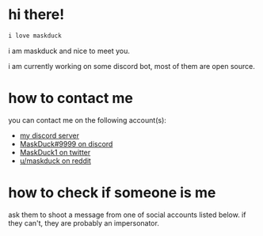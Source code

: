 
# hi there! 
```bash
i love maskduck
```

i am maskduck and nice to meet you. <br>

i am currently working on some discord bot, most of them are open source. <br>

# how to contact me

you can contact me on the following account(s): <br>
 - [my discord server](https://discord.gg/qGnBpw6Cbm)
 - [MaskDuck#9999 on discord](https://discord.com/users/716134528409665586)
 - [MaskDuck1 on twitter](https://twitter.com/MaskDuck1)
 - [u/maskduck on reddit](https://reddit.com/user/maskduck)

# how to check if someone is me

ask them to shoot a message from one of social accounts listed below. if they can't, they are probably an impersonator.
    
